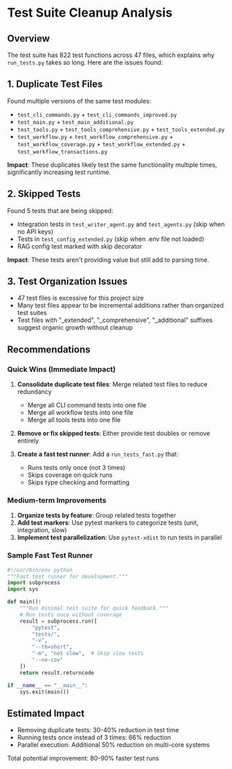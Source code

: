 # Test Suite Cleanup Analysis

## Overview
The test suite has 822 test functions across 47 files, which explains why `run_tests.py` takes so long. Here are the issues found:

## 1. Duplicate Test Files
Found multiple versions of the same test modules:
- `test_cli_commands.py` + `test_cli_commands_improved.py`
- `test_main.py` + `test_main_additional.py`
- `test_tools.py` + `test_tools_comprehensive.py` + `test_tools_extended.py`
- `test_workflow.py` + `test_workflow_comprehensive.py` + `test_workflow_coverage.py` + `test_workflow_extended.py` + `test_workflow_transactions.py`

**Impact**: These duplicates likely test the same functionality multiple times, significantly increasing test runtime.

## 2. Skipped Tests
Found 5 tests that are being skipped:
- Integration tests in `test_writer_agent.py` and `test_agents.py` (skip when no API keys)
- Tests in `test_config_extended.py` (skip when .env file not loaded)
- RAG config test marked with skip decorator

**Impact**: These tests aren't providing value but still add to parsing time.

## 3. Test Organization Issues
- 47 test files is excessive for this project size
- Many test files appear to be incremental additions rather than organized test suites
- Test files with "_extended", "_comprehensive", "_additional" suffixes suggest organic growth without cleanup

## Recommendations

### Quick Wins (Immediate Impact)
1. **Consolidate duplicate test files**: Merge related test files to reduce redundancy
   - Merge all CLI command tests into one file
   - Merge all workflow tests into one file
   - Merge all tools tests into one file
   
2. **Remove or fix skipped tests**: Either provide test doubles or remove entirely

3. **Create a fast test runner**: Add a `run_tests_fast.py` that:
   - Runs tests only once (not 3 times)
   - Skips coverage on quick runs
   - Skips type checking and formatting

### Medium-term Improvements
1. **Organize tests by feature**: Group related tests together
2. **Add test markers**: Use pytest markers to categorize tests (unit, integration, slow)
3. **Implement test parallelization**: Use `pytest-xdist` to run tests in parallel

### Sample Fast Test Runner
```python
#!/usr/bin/env python
"""Fast test runner for development."""
import subprocess
import sys

def main():
    """Run minimal test suite for quick feedback."""
    # Run tests once without coverage
    result = subprocess.run([
        "pytest", 
        "tests/",
        "-v",
        "--tb=short",
        "-m", "not slow",  # Skip slow tests
        "--no-cov"
    ])
    return result.returncode

if __name__ == "__main__":
    sys.exit(main())
```

## Estimated Impact
- Removing duplicate tests: 30-40% reduction in test time
- Running tests once instead of 3 times: 66% reduction
- Parallel execution: Additional 50% reduction on multi-core systems

Total potential improvement: 80-90% faster test runs